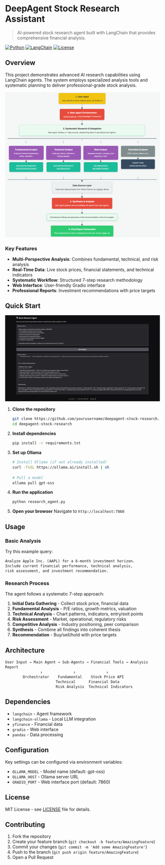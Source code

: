 # DeepAgent Stock Research Assistant

> AI-powered stock research agent built with LangChain that provides comprehensive financial analysis.

[![Python](https://img.shields.io/badge/python-v3.8+-blue.svg)](https://www.python.org/downloads/)
[![LangChain](https://img.shields.io/badge/langchain-latest-green.svg)](https://langchain.com/)
[![License](https://img.shields.io/badge/license-MIT-blue.svg)](LICENSE)

## Overview

This project demonstrates advanced AI research capabilities using LangChain agents. The system employs specialized analysis tools and systematic planning to deliver professional-grade stock analysis.

![DeepAgent Processing Flow - Shows the complete workflow from user input through AI agents to final analysis](screenshots/processing_flow.png)

### Key Features

- **Multi-Perspective Analysis**: Combines fundamental, technical, and risk analysis
- **Real-Time Data**: Live stock prices, financial statements, and technical indicators  
- **Systematic Workflow**: Structured 7-step research methodology
- **Web Interface**: User-friendly Gradio interface
- **Professional Reports**: Investment recommendations with price targets

## Quick Start

![Application Screenshot](screenshots/screenshot.jpg)

1. **Clone the repository**
   ```bash
   git clone https://github.com/yourusername/deepagent-stock-research.git
   cd deepagent-stock-research
   ```

2. **Install dependencies**
   ```bash
   pip install -r requirements.txt
   ```

3. **Set up Ollama**
   ```bash
   # Install Ollama (if not already installed)
   curl -fsSL https://ollama.ai/install.sh | sh
   
   # Pull a model
   ollama pull gpt-oss
   ```

4. **Run the application**
   ```bash
   python research_agent.py
   ```

5. **Open your browser**
   Navigate to `http://localhost:7860`

## Usage

### Basic Analysis

Try this example query:

```
Analyze Apple Inc. (AAPL) for a 6-month investment horizon. 
Include current financial performance, technical analysis, 
risk assessment, and investment recommendation.
```

### Research Process

The agent follows a systematic 7-step approach:

1. **Initial Data Gathering** - Collect stock price, financial data
2. **Fundamental Analysis** - P/E ratios, growth metrics, valuation  
3. **Technical Analysis** - Chart patterns, indicators, entry/exit points
4. **Risk Assessment** - Market, operational, regulatory risks
5. **Competitive Analysis** - Industry positioning, peer comparison
6. **Synthesis** - Combine all findings into coherent thesis
7. **Recommendation** - Buy/sell/hold with price targets

## Architecture

```
User Input → Main Agent → Sub-Agents → Financial Tools → Analysis Report
                ↓              ↓              ↓
        Orchestrator    Fundamental    Stock Price API
                       Technical      Financial Data
                       Risk Analysis  Technical Indicators
```

## Dependencies

- `langchain` - Agent framework
- `langchain-ollama` - Local LLM integration  
- `yfinance` - Financial data
- `gradio` - Web interface
- `pandas` - Data processing


## Configuration

Key settings can be configured via environment variables:

- `OLLAMA_MODEL` - Model name (default: gpt-oss)
- `OLLAMA_HOST` - Ollama server URL
- `GRADIO_PORT` - Web interface port (default: 7860)

## License

MIT License - see [LICENSE](LICENSE) file for details.

## Contributing

1. Fork the repository
2. Create your feature branch (`git checkout -b feature/AmazingFeature`)
3. Commit your changes (`git commit -m 'Add some AmazingFeature'`)
4. Push to the branch (`git push origin feature/AmazingFeature`)
5. Open a Pull Request
